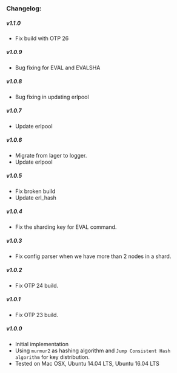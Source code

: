 ### Changelog:

##### v1.1.0

- Fix build with OTP 26

##### v1.0.9

- Bug fixing for EVAL and EVALSHA

##### v1.0.8

- Bug fixing in updating erlpool

##### v1.0.7

- Update erlpool

##### v1.0.6

- Migrate from lager to logger.
- Update erlpool

##### v1.0.5

- Fix broken build
- Update erl_hash

##### v1.0.4

- Fix the sharding key for EVAL command.

##### v1.0.3

- Fix config parser when we have more than 2 nodes in a shard.

##### v1.0.2

- Fix OTP 24 build.

##### v1.0.1

- Fix OTP 23 build.

##### v1.0.0

- Initial implementation
- Using `murmur2` as hashing algorithm and `Jump Consistent Hash algorithm` for key distribution.
- Tested on Mac OSX, Ubuntu 14.04 LTS, Ubuntu 16.04 LTS
